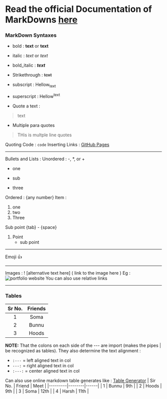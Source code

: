 # Read the official Documentation of MarkDowns [here](https://markdownmonster.west-wind.com/docs/_4s01ezteq.htm#:~:text=You%20can%20click%20on%20the,where%20the%20Markdown%20document%20lives.)

### MarkDown Syntaxes
- bold : **text** or __text__
- italic : *text* or _text_
- bold_italic : ***text***
- Strikethrough : ~~text~~
- subscript : Hellow<sub>text</sub>
- superscript : Hellow<sup>text</sup>

- Quote a text : 
>text
- Multiple para quotes
> THis 
> is 
> multple line 
> quotes

Quoting Code : ``` code ```
Inserting Links : [GitHub Pages](https://pages.github.com/)

---

Bullets and Lists : 
Unordered :  -, *, or +
- one
* sub
+ three

Ordered : {any number} Item : 
1. one 
2. two
3. Three

Sub point {tab} - {space}
1. Point
    - sub point

---

Emoji 👍

---

Images : 
! [alternative text here] ( link to the image here ) 
Eg : 
![portfolio website](https://encrypted-tbn2.gstatic.com/images?q=tbn:ANd9GcRc-tUI3wBDsi-hH0JQClEQixf72MJLnRqS8__FvjdZDy7LVJ-J)
You can also use relative links

---

### Tables 
|Sr No.|Friends|
|:----:|:-----:|
|1|Soma|
|2|Bunnu|
|3|Hoods|

**NOTE:** That the colons on each side of the --- are import (makes the pipes | be recognized as tables). They also determine the text alignment : 
- `:---` = left aligned text in col
- `---:` = right aligned text in col
- `:---:` = center aligned text in col

Can also use online markdown table generates like : [Table Generator](https://www.tablesgenerator.com/markdown_tables)
| Sir No. | Friend | Meet |
|---------|--------|------|
| 1       | Bunnu  | 9th  |
| 2       | Hoods  | 9th  |
| 3       | Soma   | 12th |
| 4       | Harsh  | 11th |